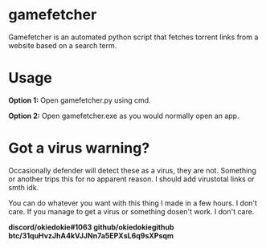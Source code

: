 # gamefetcher
Gamefetcher is an automated python script that fetches torrent links from a website based on a search term.

# Usage 

**Option 1:**
Open gamefetcher.py using cmd.

**Option 2:**
Open gamefetcher.exe as you would normally open an app.

# Got a virus warning?
Occasionally defender will detect these as a virus, they are not. Something or another trips this for no apparent reason. I should add virustotal links or smth idk.

You can do whatever you want with this thing I made in a few hours. I don't care. If you manage to get a virus or something dosen't work. I don't care.

**discord/okiedokie#1063
github/okiedokiegithub
btc/31quHvzJhA4kVJJNn7a5EPXsL6q9sXPsqm**
  
  
